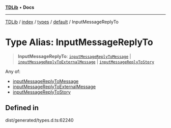 [**TDLib**](../../../../../../README.md) • **Docs**

***

[TDLib](../../../../../../modules.md) / [index](../../../../../README.md) / [types](../../../README.md) / [default](../README.md) / InputMessageReplyTo

# Type Alias: InputMessageReplyTo

> **InputMessageReplyTo**: [`inputMessageReplyToMessage`](inputMessageReplyToMessage.md) \| [`inputMessageReplyToExternalMessage`](inputMessageReplyToExternalMessage.md) \| [`inputMessageReplyToStory`](inputMessageReplyToStory.md)

Any of:
- [inputMessageReplyToMessage](inputMessageReplyToMessage.md)
- [inputMessageReplyToExternalMessage](inputMessageReplyToExternalMessage.md)
- [inputMessageReplyToStory](inputMessageReplyToStory.md)

## Defined in

dist/generated/types.d.ts:62240
